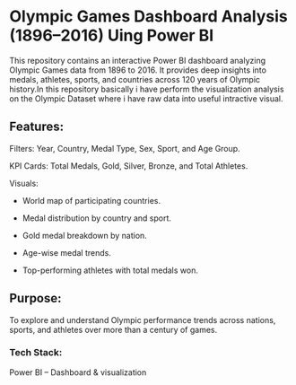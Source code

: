 # Olympic Games Dashboard Analysis (1896–2016) Uing Power BI

This repository contains an interactive Power BI dashboard analyzing Olympic Games data from 1896 to 2016. It provides deep insights into medals, athletes, sports, and countries across 120 years of Olympic history.In this repository basically i have perform the visualization analysis on the Olympic Dataset where i have raw data into useful intractive visual.

## Features:

Filters: Year, Country, Medal Type, Sex, Sport, and Age Group.

KPI Cards: Total Medals, Gold, Silver, Bronze, and Total Athletes.

Visuals:

- World map of participating countries.

- Medal distribution by country and sport.

- Gold medal breakdown by nation.

- Age-wise medal trends.

- Top-performing athletes with total medals won.

## Purpose:

To explore and understand Olympic performance trends across nations, sports, and athletes over more than a century of games.

### Tech Stack:

Power BI – Dashboard & visualization


